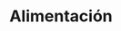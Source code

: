 ---
title: "Alimentación"
url: /madrid/alimentacion-calle-de-la-jirafa/
shop: tienda de variedades
---